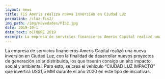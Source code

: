 ```yaml
---
layout: news
title: FIS Ameris realiza nueva inversión en Ciudad Luz
permalink: /cluz-fis2/
img_path: /img/novedades/FIS2.jpg
date: 2019-10-1
date_text: oCTUBRE 2019
excerpt: La empresa de servicios financieros Ameris Capital realizó una nueva inversión en Ciudad Luz...
---
```

La empresa de servicios financieros Ameris Capital realizó una nueva inversión en Ciudad Luz, con la finalidad de desarrollar nuevos proyectos de generación solar distribuida, los que traerán consigo un alto impacto social y ambiental. Para esto, se crea el vehículo “CIUDAD LUZ IMPACTO” que invertirá US$1,5 MM durante el año 2020 en este tipo de iniciativas. 
